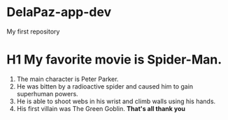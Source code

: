 # DelaPaz-app-dev
My first repository
# H1 My favorite movie is Spider-Man.
1. The main character is Peter Parker.
2. He was bitten by a radioactive spider and caused him to gain superhuman powers.
3. He is able to shoot webs in his wrist and climb walls using his hands.
4. His first villain was The Green Goblin.
   **That's all thank you**
